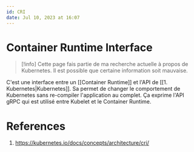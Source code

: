 ```yaml
---
id: CRI
date: Jul 10, 2023 at 16:07
---
```


# Container Runtime Interface

>[!info]
>Cette page fais partie de ma recherche actuelle à propos de Kubernetes. Il est possible que certaine information soit mauvaise.

C'est une interface entre un [[Container Runtime]] et l'API de [[1. Kubernetes|Kubernetes]]. Sa permet de changer le comportement de Kubernetes sans re-compiler l'application au complet. Ça exprime l'API gRPC qui est utilisé entre Kubelet et le Container Runtime.

# References
1. https://kubernetes.io/docs/concepts/architecture/cri/